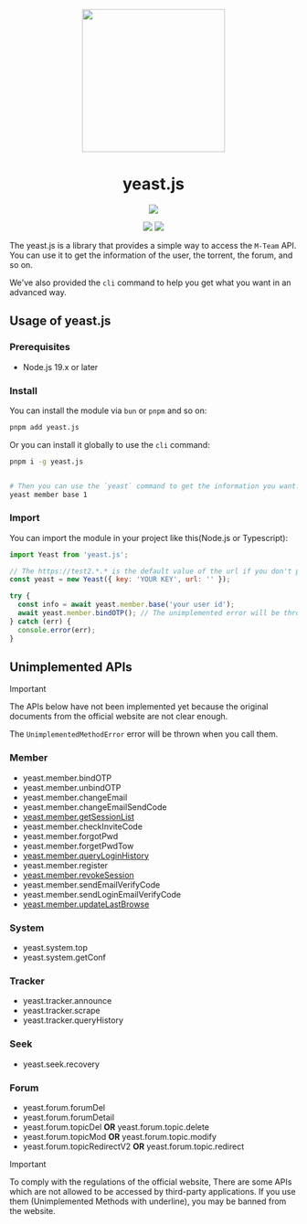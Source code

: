 <p align="center">
  <img width="250" height="250" src="https://github.com/danielsss/yeast.js/blob/main/docs/images/logo.png">
</p>
<h1 align="center">yeast.js</h1>

<p align="center">
  <a href="https://www.typescriptlang.org/" target="_blank"><img src="https://forthebadge.com/images/badges/made-with-typescript.svg"></a>
</p>

<p align="center">
  <a href="https://www.npmjs.com/package/yeast.js" target="_blank"><img src="https://img.shields.io/npm/v/yeast.js?style=for-the-badge"></a>
  <a href="https://www.npmjs.com/package/yeast.js" target="_blank"><img src="https://img.shields.io/npm/dt/yeast.js?style=for-the-badge"></a>
</p>


The yeast.js is a library that provides a simple way to access the `M-Team` API.
You can use it to get the information of the user, the torrent, the forum, and so on.


We've also provided the `cli` command to help you get what you want in an advanced way.


## Usage of yeast.js



### Prerequisites

- Node.js 19.x or later

### Install

You can install the module via `bun` or `pnpm` and so on:

```bash
pnpm add yeast.js
```

Or you can install it globally to use the `cli` command:

```bash
pnpm i -g yeast.js


# Then you can use the `yeast` command to get the information you want.
yeast member base 1
```

### Import

You can import the module in your project like this(Node.js or Typescript):

```javascript
import Yeast from 'yeast.js';

// The https://test2.*.* is the default value of the url if you don't provide it.
const yeast = new Yeast({ key: 'YOUR KEY', url: '' });

try {
  const info = await yeast.member.base('your user id');
  await yeast.member.bindOTP(); // The unimplemented error will be thrown
} catch (err) {
  console.error(err);
}
```

## Unimplemented APIs

> [!IMPORTANT]
> 
> The APIs below have not been implemented yet because the original documents from the official website are not clear enough.
> 
> The `UnimplementedMethodError` error will be thrown when you call them.

### Member

* yeast.member.bindOTP
* yeast.member.unbindOTP
* yeast.member.changeEmail
* yeast.member.changeEmailSendCode
* <ins>yeast.member.getSessionList</ins>
* yeast.member.checkInviteCode
* yeast.member.forgotPwd
* yeast.member.forgetPwdTow
* <ins>yeast.member.queryLoginHistory</ins>
* yeast.member.register
* <ins>yeast.member.revokeSession</ins>
* yeast.member.sendEmailVerifyCode
* yeast.member.sendLoginEmailVerifyCode
* <ins>yeast.member.updateLastBrowse</ins>

### System

* yeast.system.top
* yeast.system.getConf

### Tracker

* yeast.tracker.announce
* yeast.tracker.scrape
* yeast.tracker.queryHistory


### Seek

* yeast.seek.recovery

### Forum

* yeast.forum.forumDel
* yeast.forum.forumDetail
* yeast.forum.topicDel **OR** yeast.forum.topic.delete
* yeast.forum.topicMod **OR** yeast.forum.topic.modify
* yeast.forum.topicRedirectV2 **OR** yeast.forum.topic.redirect



> [!IMPORTANT]
> To comply with the regulations of the official website, 
> There are some APIs which are not allowed to be accessed by third-party applications. 
> If you use them (Unimplemented Methods with underline), you may be banned from the website.
